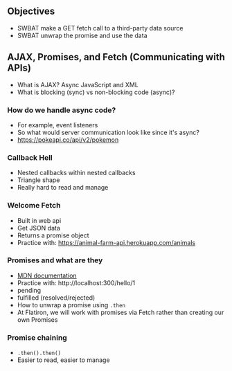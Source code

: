 ## Objectives
- SWBAT make a GET fetch call to a third-party data source
- SWBAT unwrap the promise and use the data

## AJAX, Promises, and Fetch (Communicating with APIs)
- What is AJAX? Async JavaScript and XML
- What is blocking (sync) vs non-blocking code (async)?

### How do we handle async code?
- For example, event listeners
- So what would server communication look like since it's async?
- https://pokeapi.co/api/v2/pokemon

### Callback Hell
- Nested callbacks within nested callbacks
- Triangle shape
- Really hard to read and manage

### Welcome Fetch
- Built in web api
- Get JSON data
- Returns a promise object
- Practice with:  https://animal-farm-api.herokuapp.com/animals

### Promises and what are they
- [MDN documentation](https://developer.mozilla.org/en-US/docs/Web/JavaScript/Reference/Global_Objects/Promise)
- Practice with: http://localhost:300/hello/1
- pending
- fulfilled (resolved/rejected)
- How to unwrap a promise using `.then`
- At Flatiron, we will work with promises via Fetch rather than creating our own Promises

### Promise chaining
- `.then().then()`
- Easier to read, easier to manage
